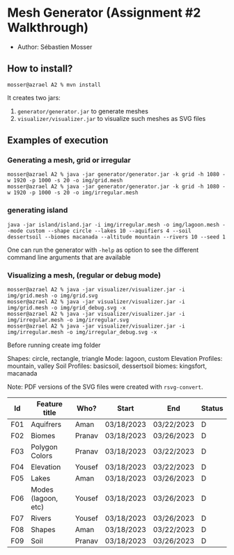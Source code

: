 # Mesh Generator (Assignment #2 Walkthrough)

  - Author: Sébastien Mosser

## How to install?

```
mosser@azrael A2 % mvn install
```

It creates two jars:

  1. `generator/generator.jar` to generate meshes
  2. `visualizer/visualizer.jar` to visualize such meshes as SVG files

## Examples of execution

### Generating a mesh, grid or irregular

```
mosser@azrael A2 % java -jar generator/generator.jar -k grid -h 1080 -w 1920 -p 1000 -s 20 -o img/grid.mesh
mosser@azrael A2 % java -jar generator/generator.jar -k grid -h 1080 -w 1920 -p 1000 -s 20 -o img/irregular.mesh
```

### generating island
```
java -jar island/island.jar -i img/irregular.mesh -o img/lagoon.mesh --mode custom --shape circle --lakes 10 --aquifiers 4 --soil dessertsoil --biomes macanada --altitude mountain --rivers 10 --seed 1
```

One can run the generator with `-help` as option to see the different command line arguments that are available

### Visualizing a mesh, (regular or debug mode)

```
mosser@azrael A2 % java -jar visualizer/visualizer.jar -i img/grid.mesh -o img/grid.svg          
mosser@azrael A2 % java -jar visualizer/visualizer.jar -i img/grid.mesh -o img/grid_debug.svg -x
mosser@azrael A2 % java -jar visualizer/visualizer.jar -i img/irregular.mesh -o img/irregular.svg   
mosser@azrael A2 % java -jar visualizer/visualizer.jar -i img/irregular.mesh -o img/irregular_debug.svg -x
```

Before running create img folder

Shapes: circle, rectangle, triangle
Mode: lagoon, custom
Elevation Profiles: mountain, valley
Soil Profiles: basicsoil, dessertsoil
biomes: kingsfort, macanada



Note: PDF versions of the SVG files were created with `rsvg-convert`.

| Id |    Feature title     |     Who?    |    Start   |     End     | Status |
|:--:|----------------------|-------------|------------|-------------|--------|
|F01 | Aquifrers            | Aman        | 03/18/2023 | 03/22/2023  |    D   |
|F02 | Biomes               | Pranav      | 03/18/2023 | 03/26/2023  |    D   |
|F03 | Polygon Colors       | Pranav      | 03/18/2023 | 03/22/2023  |    D   |
|F04 | Elevation            | Yousef      | 03/18/2023 | 03/22/2023  |    D   |
|F05 | Lakes                | Aman        | 03/18/2023 | 03/26/2023  |    D   |
|F06 | Modes (lagoon, etc)  | Yousef      | 03/18/2023 | 03/26/2023  |    D   |
|F07 | Rivers               | Yousef      | 03/18/2023 | 03/26/2023  |    D   |
|F08 | Shapes               | Aman        | 03/18/2023 | 03/22/2023  |    D   |
|F09 | Soil                 | Pranav      | 03/18/2023 | 03/26/2023  |    D   |
